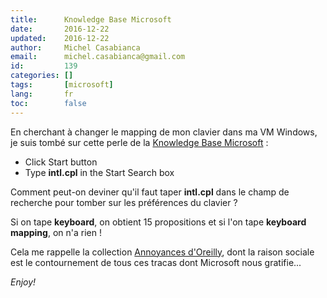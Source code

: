 ```yaml
---
title:      Knowledge Base Microsoft
date:       2016-12-22
updated:    2016-12-22
author:     Michel Casabianca
email:      michel.casabianca@gmail.com
id:         139
categories: []
tags:       [microsoft]
lang:       fr
toc:        false
---
```


En cherchant à changer le mapping de mon clavier dans ma VM Windows, je suis tombé sur cette perle de la [Knowledge Base Microsoft](https://support.microsoft.com/en-us/kb/258824) :

- Click Start button
- Type **intl.cpl** in the Start Search box

<!--more-->

Comment peut-on deviner qu'il faut taper **intl.cpl** dans le champ de recherche pour tomber sur les préférences du clavier ?

Si on tape **keyboard**, on obtient 15 propositions et si l'on tape **keyboard mapping**, on n'a rien !

Cela me rappelle la collection [Annoyances d'Oreilly](http://shop.oreilly.com/product/9780596157630.do), dont la raison sociale est le contournement de tous ces tracas dont Microsoft nous gratifie...

*Enjoy!*
